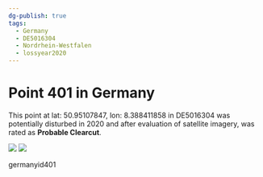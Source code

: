 ```yaml
---
dg-publish: true
tags:
  - Germany
  - DE5016304
  - Nordrhein-Westfalen
  - lossyear2020
---
```


# Point 401 in Germany

This point at lat: 50.95107847, lon: 8.388411858 in DE5016304 was potentially disturbed in 2020 and after evaluation of satellite imagery, was rated as **Probable Clearcut**.

<div class='juxtapose' data-showcredits='false'>
<img src='https://baserow-backend-production20240528124524339000000001.s3.amazonaws.com/user_files/HVJE5yv6SPYv0W7pBx5WDDBHStqYFpyD_470b640e806a990b3d334bcbe4094050e9628475227c5341f0a3a9b1c5bfd7ab.png' data-label='October 2015' />
<img src='https://baserow-backend-production20240528124524339000000001.s3.amazonaws.com/user_files/FNpSbB6k4CP6QhPmeC9zEkD00Xil83cp_a59ec3e7e627219cce94ae73bd5ece5394fe54013ccf699f826e22efdc45d168.png' data-label='April 2020' />
</div>

germanyid401